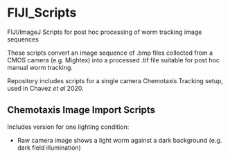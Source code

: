 # FIJI_Scripts
FIJI/ImageJ Scripts for post hoc processing of worm tracking image sequences

These scripts convert an image sequence of .bmp files collected from a CMOS camera (e.g. Mightex) into a processed .tif file suitable for post hoc manual worm tracking.

Repository includes scripts for a single camera Chemotaxis Tracking setup,
used in Chavez *et al* 2020. 

## Chemotaxis Image Import Scripts
Includes version for one lighting condition:
* Raw camera image shows a light worm against a dark background (e.g. dark field illumination)


